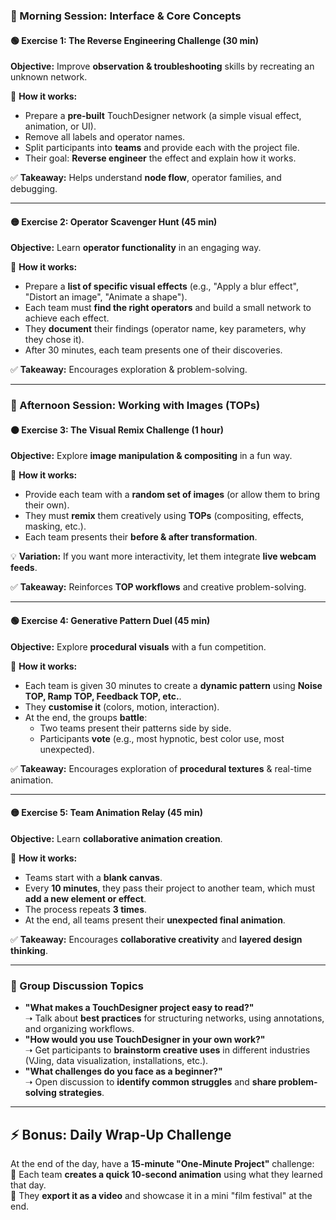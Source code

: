 ### **🎯 Morning Session: Interface & Core Concepts**

#### **🟢 Exercise 1: The Reverse Engineering Challenge (30 min)**

**Objective:** Improve **observation & troubleshooting** skills by recreating an unknown network.

🔹 **How it works:**

- Prepare a **pre-built** TouchDesigner network (a simple visual effect, animation, or UI).
- Remove all labels and operator names.
- Split participants into **teams** and provide each with the project file.
- Their goal: **Reverse engineer** the effect and explain how it works.

✅ **Takeaway:** Helps understand **node flow**, operator families, and debugging.

---

#### **🟡 Exercise 2: Operator Scavenger Hunt (45 min)**

**Objective:** Learn **operator functionality** in an engaging way.

🔹 **How it works:**

- Prepare a **list of specific visual effects** (e.g., "Apply a blur effect", "Distort an image", "Animate a shape").
- Each team must **find the right operators** and build a small network to achieve each effect.
- They **document** their findings (operator name, key parameters, why they chose it).
- After 30 minutes, each team presents one of their discoveries.

✅ **Takeaway:** Encourages exploration & problem-solving.

---

### **🎨 Afternoon Session: Working with Images (TOPs)**

#### **🟠 Exercise 3: The Visual Remix Challenge (1 hour)**

**Objective:** Explore **image manipulation & compositing** in a fun way.

🔹 **How it works:**

- Provide each team with a **random set of images** (or allow them to bring their own).
- They must **remix** them creatively using **TOPs** (compositing, effects, masking, etc.).
- Each team presents their **before & after transformation**.

💡 **Variation:** If you want more interactivity, let them integrate **live webcam feeds**.

✅ **Takeaway:** Reinforces **TOP workflows** and creative problem-solving.

---

#### **🟢 Exercise 4: Generative Pattern Duel (45 min)**

**Objective:** Explore **procedural visuals** with a fun competition.

🔹 **How it works:**

- Each team is given 30 minutes to create a **dynamic pattern** using **Noise TOP, Ramp TOP, Feedback TOP, etc.**.
- They **customise it** (colors, motion, interaction).
- At the end, the groups **battle**:
  - Two teams present their patterns side by side.
  - Participants **vote** (e.g., most hypnotic, best color use, most unexpected).

✅ **Takeaway:** Encourages exploration of **procedural textures** & real-time animation.

---

#### **🟡 Exercise 5: Team Animation Relay (45 min)**

**Objective:** Learn **collaborative animation creation**.

🔹 **How it works:**

- Teams start with a **blank canvas**.
- Every **10 minutes**, they pass their project to another team, which must **add a new element or effect**.
- The process repeats **3 times**.
- At the end, all teams present their **unexpected final animation**.

✅ **Takeaway:** Encourages **collaborative creativity** and **layered design thinking**.

---

### **💬 Group Discussion Topics**

- **"What makes a TouchDesigner project easy to read?"**  
   ➝ Talk about **best practices** for structuring networks, using annotations, and organizing workflows.
- **"How would you use TouchDesigner in your own work?"**  
   ➝ Get participants to **brainstorm creative uses** in different industries (VJing, data visualization, installations, etc.).
- **"What challenges do you face as a beginner?"**  
   ➝ Open discussion to **identify common struggles** and **share problem-solving strategies**.

---

## **⚡ Bonus: Daily Wrap-Up Challenge**

At the end of the day, have a **15-minute "One-Minute Project"** challenge:  
📌 Each team **creates a quick 10-second animation** using what they learned that day.  
📌 They **export it as a video** and showcase it in a mini "film festival" at the end.
